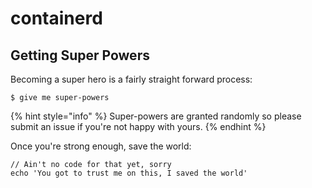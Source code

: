 # containerd

## Getting Super Powers 

Becoming a super hero is a fairly straight  forward process:

```
$ give me super-powers 
```

{% hint style="info" %}
 Super-powers are granted  randomly so please submit an issue if you're not happy with yours.
{% endhint %}

Once you're strong enough, save the world: 

```
// Ain't no code for that yet, sorry 
echo 'You got to trust me on this, I saved the world'
```



